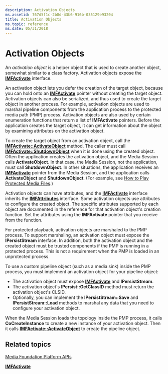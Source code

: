 ```yaml
---
description: Activation Objects
ms.assetid: 767d5f1c-2b8d-43b6-916b-035129e93204
title: Activation Objects
ms.topic: reference
ms.date: 05/31/2018
---
```


# Activation Objects

An *activation object* is a helper object that is used to create another object, somewhat similar to a class factory. Activation objects expose the [**IMFActivate**](/windows/desktop/api/mfobjects/nn-mfobjects-imfactivate) interface.

An activation object lets you defer the creation of the target object, because you can hold onto an [**IMFActivate**](/windows/desktop/api/mfobjects/nn-mfobjects-imfactivate) pointer without creating the target object. Activation objects can also be serialized, and thus used to create the target object in another process. For example, activation objects are used to marshal pipeline components from the application process to the protected media path (PMP) process. Activation objects are also used by certain enumeration functions that return a list of **IMFActivate** pointers. Before the application creates the target object, it can get information about the object by examining attributes on the activation object.

To create the target object from an activation object, call the [**IMFActivate::ActivateObject**](/windows/desktop/api/mfobjects/nf-mfobjects-imfactivate-activateobject) method. The caller must call [**IMFActivate::ShutdownObject**](/windows/desktop/api/mfobjects/nf-mfobjects-imfactivate-shutdownobject) when it is done using the created object. Often the application creates the activation object, and the Media Session calls **ActivateObject**. In that case, the Media Session, not the application, must call **ShutdownObject**. In other situations, the application receives an [**IMFActivate**](/windows/desktop/api/mfobjects/nn-mfobjects-imfactivate) pointer from the Media Session, and the application calls **ActivateObject** and **ShutdownObject**. (For example, see [How to Play Protected Media Files](how-to-play-protected-media-files.md).)

Activation objects can have attributes, and the [**IMFActivate**](/windows/desktop/api/mfobjects/nn-mfobjects-imfactivate) interface inherits the [**IMFAttributes**](/windows/desktop/api/mfobjects/nn-mfobjects-imfattributes) interface. Some activation objects use attributes to configure the created object. The specific attributes supported by each object are documented in the reference for that activation object's creation function. Set the attributes using the **IMFActivate** pointer that you receive from the function.

For protected playback, activation objects are marshaled to the PMP process. To support marshaling, an activation object must expose the **IPersistStream** interface. In addition, both the activation object and the created object must be trusted components if the PMP is running in a protected process. This is not a requirement when the PMP is loaded in an unprotected process.

To use a custom pipeline object (such as a media sink) inside the PMP process, you must implement an activation object for your pipeline object:

-   The activation object must expose [**IMFActivate**](/windows/desktop/api/mfobjects/nn-mfobjects-imfactivate) and **IPersistStream**.
-   The activation object's **IPersist::GetClassID** method must return the activation object's CLSID.
-   Optionally, you can implement the **IPersistStream::Save** and **IPersistStream::Load** methods to marshal any data that you need to configure your activation object.

When the Media Session loads the topology inside the PMP process, it calls **CoCreateInstance** to create a new instance of your activation object. Then it calls [**IMFActivate::ActivateObject**](/windows/desktop/api/mfobjects/nf-mfobjects-imfactivate-activateobject) to create the pipeline object.

## Related topics

<dl> <dt>

[Media Foundation Platform APIs](media-foundation-platform-apis.md)
</dt> <dt>

[**IMFActivate**](/windows/desktop/api/mfobjects/nn-mfobjects-imfactivate)
</dt> </dl>

 

 



